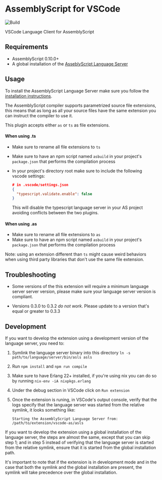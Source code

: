 # AssemblyScript for VSCode

![Build](https://github.com/saulecabrera/vscode-as/workflows/Build/badge.svg)


VSCode Language Client for AssemblyScript

## Requirements

- AssemblyScript 0.10.0+
- A global installation of the [AsseblyScript Language Server](https://github.com/saulecabrera/asls)

## Usage

To install the AssemblyScript Language Server make sure you follow the [installation instructions](https://github.com/saulecabrera/asls#installation).

The AssemblyScript compiler supports parametrized source file extensions, this means that as long as
all your source files have the same extension you can instruct the compiler to use it.

This plugin accepts either `as` or `ts` as file extensions.

#### When using .ts

- Make sure to rename all file extensions to `ts`
- Make sure to have an npm script named `asbuild` in your project's `package.json` that performs the compilation process
- In your project's directory root make sure to include the following vscode settings:

  ```json
  # in .vscode/settings.json
  {
    "typescript.validate.enable": false
  }
  ```

  This will disable the typescript language server in your AS project avoiding
  conflicts between the two plugins.

#### When using .as

- Make sure to rename all file extensions to `as`
- Make sure to have an npm script named `asbuild` in your project's `package.json` that performs the compilation process

Note: using an extension different than `ts` might cause weird behaviors when using third party libraries that don't use the
same file extension.

## Troubleshooting

- Some versions of the this extension will require a minimum language server server version,
  please make sure your language server version is compliant. 

- Versions 0.3.0 to 0.3.2 _do not work_. Please update to a version that's equal or greater to 0.3.3

## Development

If you want to develop the extension using a development version of the language
server, you need to:

1. Symlink the language server binary into this directory `ln -s
   path/to/language/server/bin/asls asls`

2. Run `npm install` and `npm run compile`

3. Make sure to have Erlang 22+ installed, if you're using nix you can do so by
   running `nix-env -iA nixpkgs.erlang`

4. Under the debug section in VSCode click on `Run extension`

5. Once the extension is runing, in VSCode's output console, verify that the
   logs specify that the language server was started from the relative symlink,
   it looks something like:

   ```
   Starting the AssemblyScript Language Server from: /path/to/extension/vscode-as/asls
   ```

If you want to develop the extension using a global installation of the
language server, the steps are almost the same, except that you can skip step
1; and in step 5 instead of verifying that the language server is started from
the relative symlink, ensure that it is started from the global installation
path.

It's important to note that if the extension is in development mode and in the case that both the symlink and the global
installation are present, the symlink will take precedence over the global
installation.
